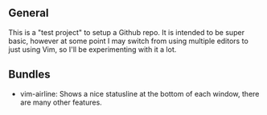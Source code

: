 ## General
This is a "test project" to setup a Github repo. It is intended to be super basic, however at some point I may switch from using multiple editors to just using Vim, so I'll be experimenting with it a lot.

## Bundles
- vim-airline: Shows a nice statusline at the bottom of each window, there are many other features.
